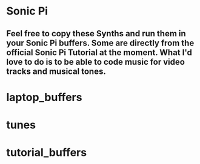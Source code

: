# Sonic Pi

## Feel free to copy these Synths and run them in your Sonic Pi buffers. Some are directly from the official Sonic Pi Tutorial at the moment.  What I'd love to do is to be able to code music for video tracks and musical tones.

# laptop_buffers
# tunes
# tutorial_buffers


